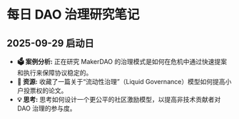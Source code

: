 # 每日 DAO 治理研究笔记

## 2025-09-29 启动日

* **🗳️ 案例分析:** 正在研究 MakerDAO 的治理模式是如何在危机中通过快速提案和执行来保障协议稳定的。
* **🔗 资源:** 收藏了一篇关于“流动性治理”（Liquid Governance）模型如何提高小户投票权的论文。
* **💡 思考:** 思考如何设计一个更公平的社区激励模型，以提高非技术贡献者对 DAO 治理的参与度。
